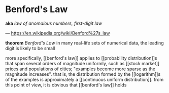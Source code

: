 # Benford's Law

**aka** _law of anomalous numbers, first-digit law_

&mdash; <https://en.wikipedia.org/wiki/Benford%27s_law>

**theorem** _Benford's Law_ in many real-life sets of numerical data, the leading digit is likely to be small

more specifically, [[benford's law]] applies to [[probability distribution]]s that span several orders of magnitude uniformly, such as [[stock market]] prices and populations of cities; "examples become more sparse as the magnitude increases". that is, the distribution formed by the [[logarithm]]s of the examples is approximately a [[continuous uniform distribution]]. from this point of view, it is obvious that [[benford's law]] holds
